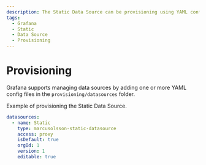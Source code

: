 ```yaml
---
description: The Static Data Source can be provisioning using YAML config files.
tags:
  - Grafana
  - Static
  - Data Source
  - Provisioning
---
```


# Provisioning

Grafana supports managing data sources by adding one or more YAML config files in the `provisioning/datasources` folder.

Example of provisioning the Static Data Source.

```yaml
datasources:
  - name: Static
    type: marcusolsson-static-datasource
    access: proxy
    isDefault: true
    orgId: 1
    version: 1
    editable: true
```
